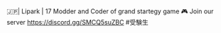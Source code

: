 🇯🇵| Lipark | 17
Modder and Coder of grand startegy game
🎮 Join our server
https://discord.gg/SMCQ5suZBC
#受験生
